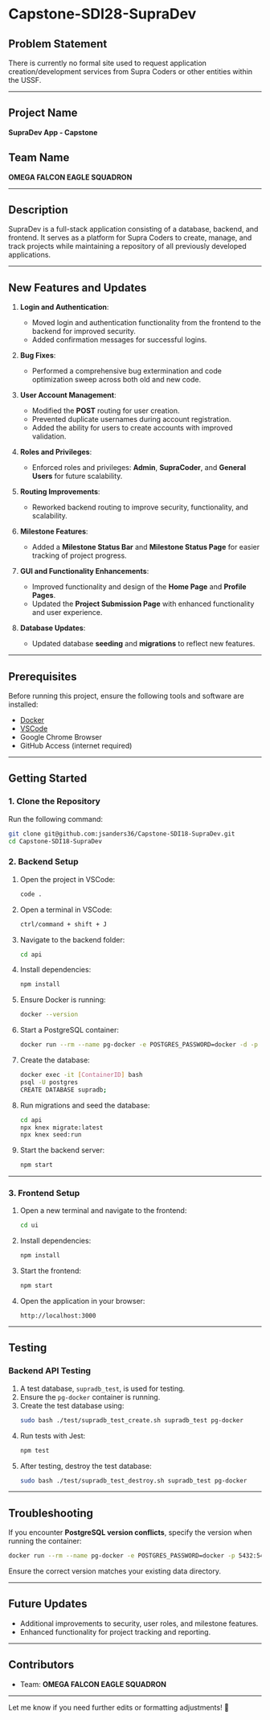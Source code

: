 # **Capstone-SDI28-SupraDev**

## **Problem Statement**  
There is currently no formal site used to request application creation/development services from Supra Coders or other entities within the USSF.

---

## **Project Name**  
**SupraDev App - Capstone**

## **Team Name**  
**OMEGA FALCON EAGLE SQUADRON**

---

## **Description**  
SupraDev is a full-stack application consisting of a database, backend, and frontend. It serves as a platform for Supra Coders to create, manage, and track projects while maintaining a repository of all previously developed applications.

---

## **New Features and Updates**  

1. **Login and Authentication**:  
   - Moved login and authentication functionality from the frontend to the backend for improved security.  
   - Added confirmation messages for successful logins.  

2. **Bug Fixes**:  
   - Performed a comprehensive bug extermination and code optimization sweep across both old and new code.  

3. **User Account Management**:  
   - Modified the **POST** routing for user creation.  
   - Prevented duplicate usernames during account registration.  
   - Added the ability for users to create accounts with improved validation.  

4. **Roles and Privileges**:  
   - Enforced roles and privileges: **Admin**, **SupraCoder**, and **General Users** for future scalability.  

5. **Routing Improvements**:  
   - Reworked backend routing to improve security, functionality, and scalability.  

6. **Milestone Features**:  
   - Added a **Milestone Status Bar** and **Milestone Status Page** for easier tracking of project progress.  

7. **GUI and Functionality Enhancements**:  
   - Improved functionality and design of the **Home Page** and **Profile Pages**.  
   - Updated the **Project Submission Page** with enhanced functionality and user experience.  

8. **Database Updates**:  
   - Updated database **seeding** and **migrations** to reflect new features.  

---

## **Prerequisites**  
Before running this project, ensure the following tools and software are installed:  

- [Docker](https://www.docker.com/)  
- [VSCode](https://code.visualstudio.com/)  
- Google Chrome Browser  
- GitHub Access (internet required)  

---

## **Getting Started**  

### **1. Clone the Repository**  
Run the following command:  
```bash
git clone git@github.com:jsanders36/Capstone-SDI18-SupraDev.git
cd Capstone-SDI18-SupraDev
```

### **2. Backend Setup**  
1. Open the project in VSCode:  
   ```bash
   code .
   ```
2. Open a terminal in VSCode:  
   ```bash
   ctrl/command + shift + J
   ```
3. Navigate to the backend folder:  
   ```bash
   cd api
   ```
4. Install dependencies:  
   ```bash
   npm install
   ```
5. Ensure Docker is running:  
   ```bash
   docker --version
   ```
6. Start a PostgreSQL container:  
   ```bash
   docker run --rm --name pg-docker -e POSTGRES_PASSWORD=docker -d -p 5432:5432 -v $HOME/docker/volumes/postgres:/var/lib/postgresql/data postgres
   ```
7. Create the database:  
   ```bash
   docker exec -it [ContainerID] bash
   psql -U postgres
   CREATE DATABASE supradb;
   ```

8. Run migrations and seed the database:  
   ```bash
   cd api
   npx knex migrate:latest
   npx knex seed:run
   ```
9. Start the backend server:  
   ```bash
   npm start
   ```

---

### **3. Frontend Setup**  
1. Open a new terminal and navigate to the frontend:  
   ```bash
   cd ui
   ```
2. Install dependencies:  
   ```bash
   npm install
   ```
3. Start the frontend:  
   ```bash
   npm start
   ```
4. Open the application in your browser:  
   ```
   http://localhost:3000
   ```

---

## **Testing**  

### **Backend API Testing**  
1. A test database, `supradb_test`, is used for testing.  
2. Ensure the `pg-docker` container is running.  
3. Create the test database using:  
   ```bash
   sudo bash ./test/supradb_test_create.sh supradb_test pg-docker
   ```
4. Run tests with Jest:  
   ```bash
   npm test
   ```
5. After testing, destroy the test database:  
   ```bash
   sudo bash ./test/supradb_test_destroy.sh supradb_test pg-docker
   ```

---

## **Troubleshooting**  
If you encounter **PostgreSQL version conflicts**, specify the version when running the container:  
```bash
docker run --rm --name pg-docker -e POSTGRES_PASSWORD=docker -p 5432:5432 -v $HOME/docker/volumes/postgres:/var/lib/postgresql@15/data postgres
```
Ensure the correct version matches your existing data directory.

---

## **Future Updates**  
- Additional improvements to security, user roles, and milestone features.  
- Enhanced functionality for project tracking and reporting.  

---

## **Contributors**  
- Team: **OMEGA FALCON EAGLE SQUADRON**  

---

Let me know if you need further edits or formatting adjustments! 🚀
